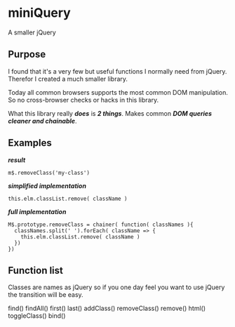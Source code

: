 # miniQuery
A smaller jQuery

## Purpose

I found that it's a very few but useful functions I normally need from jQuery. Therefor I created a much smaller
library.

Today all common browsers supports the most common DOM manipulation. So no cross-browser checks or hacks in this library.

What this library really ***does*** is ***2 things***. Makes common ***DOM queries cleaner and chainable***.

## Examples

***result***
```
m$.removeClass('my-class')
```
***simplified implementation***
```
this.elm.classList.remove( className )
```
***full implementation***
```
M$.prototype.removeClass = chainer( function( classNames ){
  classNames.split(' ').forEach( className => {
    this.elm.classList.remove( className )
  })
})
````

## Function list

Classes are names as jQuery so if you one day feel you want to use jQuery the transition will be easy.

find()
findAll()
first()
last()
addClass()
removeClass()
remove()
html()
toggleClass()
bind()